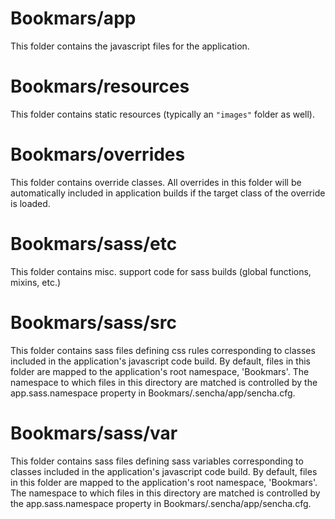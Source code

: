 # Bookmars/app

This folder contains the javascript files for the application.

# Bookmars/resources

This folder contains static resources (typically an `"images"` folder as well).

# Bookmars/overrides

This folder contains override classes. All overrides in this folder will be 
automatically included in application builds if the target class of the override
is loaded.

# Bookmars/sass/etc

This folder contains misc. support code for sass builds (global functions, 
mixins, etc.)

# Bookmars/sass/src

This folder contains sass files defining css rules corresponding to classes
included in the application's javascript code build.  By default, files in this 
folder are mapped to the application's root namespace, 'Bookmars'. The
namespace to which files in this directory are matched is controlled by the
app.sass.namespace property in Bookmars/.sencha/app/sencha.cfg. 

# Bookmars/sass/var

This folder contains sass files defining sass variables corresponding to classes
included in the application's javascript code build.  By default, files in this 
folder are mapped to the application's root namespace, 'Bookmars'. The
namespace to which files in this directory are matched is controlled by the
app.sass.namespace property in Bookmars/.sencha/app/sencha.cfg. 
